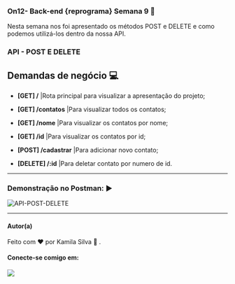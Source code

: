 ### **On12- Back-end {reprograma} Semana 9** 🚀
Nesta semana nos foi apresentado os métodos POST e DELETE e como podemos utilizá-los dentro da nossa API. 
### **API - POST E DELETE**
 
Demandas de negócio :computer:
---
* **[GET] /** |Rota principal para visualizar a apresentação do projeto; 

* **[GET] /contatos** |Para  visualizar todos os contatos; 

* **[GET] /nome** |Para  visualizar os contatos por nome;

* **[GET] /id** |Para visualizar os contatos por id; 


* **[POST] /cadastrar** |Para adicionar novo contato;

* **[DELETE] /:id** |Para deletar contato por numero de id. 

---

### Demonstração no Postman: :arrow_forward:

![API-POST-DELETE](http://g.recordit.co/3AIH53yub2.gif)

--- 
#### <p> **Autor(a)** </p>

Feito com :heart: por Kamila Silva :crown: .

#### Conecte-se comigo em:

<div>

<A  href  =  "https://www.linkedin.com/in/kamila-silva-3b1b091aa/"  alvo=  "_blank"><img  src=  "https://img.shields.io/badge/LinkedIn-0077B5?style=for-the-badge&logo=linkedin&logoColor=white" >

</div>
